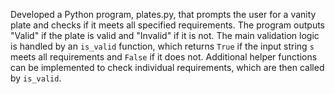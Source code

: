 Developed a Python program, plates.py, that prompts the user for a vanity plate and checks if it meets all specified requirements. The program outputs "Valid" if the plate is valid and "Invalid" if it is not. The main validation logic is handled by an `is_valid` function, which returns `True` if the input string `s` meets all requirements and `False` if it does not. Additional helper functions can be implemented to check individual requirements, which are then called by `is_valid`. 